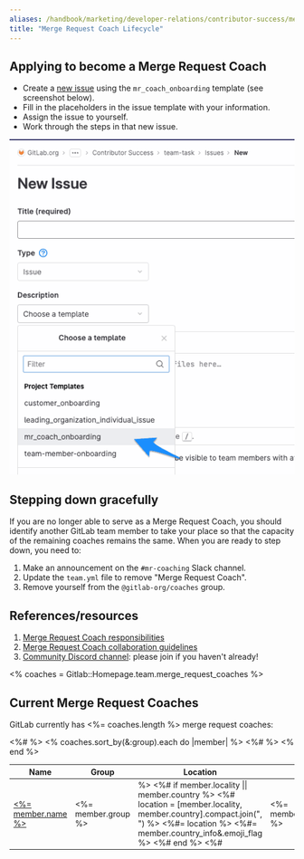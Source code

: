 ```yaml
---
aliases: /handbook/marketing/developer-relations/contributor-success/merge-request-coach-lifecycle.html
title: "Merge Request Coach Lifecycle"
---
```


## Applying to become a Merge Request Coach

- Create a [new issue](https://gitlab.com/gitlab-org/developer-relations/contributor-success/team-task/-/issues/new?issue_template=mr_coach_onboarding) using the `mr_coach_onboarding` template (see screenshot below).
- Fill in the placeholders in the issue template with your information.
- Assign the issue to yourself.
- Work through the steps in that new issue.

![new issue dialog showing how to select the mr_coach_onboarding issue template](new_mr_coach_onboarding_issue.png)

## Stepping down gracefully

If you are no longer able to serve as a Merge Request Coach, you should identify another GitLab team member to take your place so that the capacity of the remaining coaches remains the same. When you are ready to step down, you need to:

1. Make an announcement on the `#mr-coaching` Slack channel.
1. Update the `team.yml` file to remove "Merge Request Coach".
1. Remove yourself from the `@gitlab-org/coaches` group.

## References/resources

1. [Merge Request Coach responsibilities](https://handbook.gitlab.com/job-families/expert/merge-request-coach#responsibilities)
1. [Merge Request Coach collaboration guidelines](https://handbook.gitlab.com/job-families/expert/merge-request-coach#collaboration-guidelines)
1. [Community Discord channel](https://discord.gg/gitlab): please join if you haven't already!

<% coaches = Gitlab::Homepage.team.merge_request_coaches %>

## Current Merge Request Coaches

GitLab currently has <%= coaches.length %> merge request coaches:

<table>
<thead>
  <tr>
    <th>Name</th>
    <th>Group</th>
    <%#<th>Location</th> %>
    <th>Departments</th>
  </tr>
</thead>

<tbody>
<% coaches.sort_by(&:group).each do |member| %>
  <tr><td><a href="/company/team/#<%= member.anchor %>"><%= member.name %></a></td>
  <td>
    <%= member.group %>
  </td>
  <%# <td> %>
      <%# if member.locality || member.country %>
      <%# location = [member.locality, member.country].compact.join(", ") %>
      <%#= location %>
      <%#= member.country_info&.emoji_flag %>
      <%# end %>
   <%# </td> %>
   <td>
     <%= member.departments.to_sentence %>
   </td>

  </tr>
  <% end %>
  </tbody>
</table>
